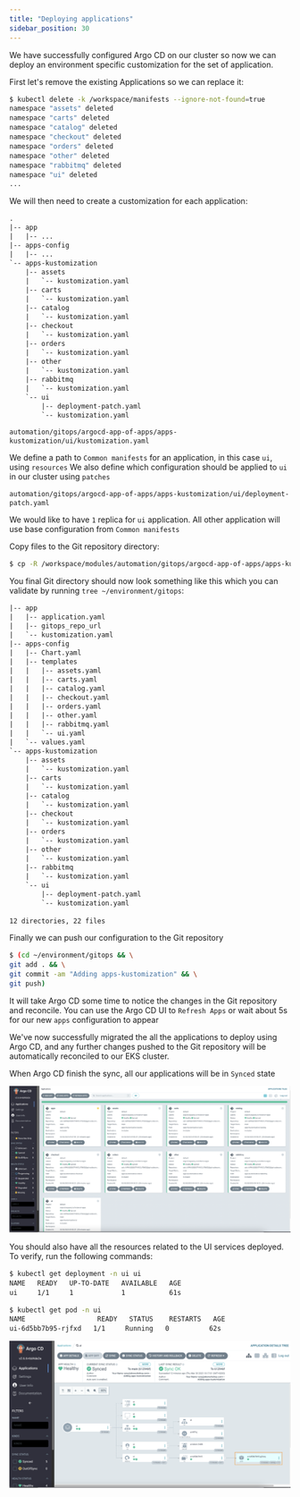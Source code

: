 ```yaml
---
title: "Deploying applications"
sidebar_position: 30
---
```


We have successfully configured Argo CD on our cluster so now we can deploy an environment specific customization for the set of application.

First let's remove the existing Applications so we can replace it:

```bash
$ kubectl delete -k /workspace/manifests --ignore-not-found=true
namespace "assets" deleted
namespace "carts" deleted
namespace "catalog" deleted
namespace "checkout" deleted
namespace "orders" deleted
namespace "other" deleted
namespace "rabbitmq" deleted
namespace "ui" deleted
...
```

We will then need to create a customization for each application:

```
.
|-- app
|   |-- ...
|-- apps-config
|   |-- ...
`-- apps-kustomization
    |-- assets
    |   `-- kustomization.yaml
    |-- carts
    |   `-- kustomization.yaml
    |-- catalog
    |   `-- kustomization.yaml
    |-- checkout
    |   `-- kustomization.yaml
    |-- orders
    |   `-- kustomization.yaml
    |-- other
    |   `-- kustomization.yaml
    |-- rabbitmq
    |   `-- kustomization.yaml
    `-- ui
        |-- deployment-patch.yaml
        `-- kustomization.yaml
```

```file
automation/gitops/argocd-app-of-apps/apps-kustomization/ui/kustomization.yaml
```

We define a path to `Common manifests` for an application, in this case `ui`, using `resources`
We also define which configuration should be applied to `ui` in our cluster using `patches`

```file
automation/gitops/argocd-app-of-apps/apps-kustomization/ui/deployment-patch.yaml
```

We would like to have `1` replica for `ui` application. All other application will use base configuration from `Common manifests`

Copy files to the Git repository directory:

```bash
$ cp -R /workspace/modules/automation/gitops/argocd-app-of-apps/apps-kustomization ~/environment/gitops/
```

You final Git directory should now look something like this which you can validate by running `tree ~/environment/gitops`:

```
|-- app
|   |-- application.yaml
|   |-- gitops_repo_url
|   `-- kustomization.yaml
|-- apps-config
|   |-- Chart.yaml
|   |-- templates
|   |   |-- assets.yaml
|   |   |-- carts.yaml
|   |   |-- catalog.yaml
|   |   |-- checkout.yaml
|   |   |-- orders.yaml
|   |   |-- other.yaml
|   |   |-- rabbitmq.yaml
|   |   `-- ui.yaml
|   `-- values.yaml
`-- apps-kustomization
    |-- assets
    |   `-- kustomization.yaml
    |-- carts
    |   `-- kustomization.yaml
    |-- catalog
    |   `-- kustomization.yaml
    |-- checkout
    |   `-- kustomization.yaml
    |-- orders
    |   `-- kustomization.yaml
    |-- other
    |   `-- kustomization.yaml
    |-- rabbitmq
    |   `-- kustomization.yaml
    `-- ui
        |-- deployment-patch.yaml
        `-- kustomization.yaml

12 directories, 22 files
```

Finally we can push our configuration to the Git repository

```bash wait=300 hook=argocd-deployment
$ (cd ~/environment/gitops && \
git add . && \
git commit -am "Adding apps-kustomization" && \
git push)
```

It will take Argo CD some time to notice the changes in the Git repository and reconcile. You can use the Argo CD UI to `Refresh Apps` or wait about 5s for our new `apps` configuration to appear

We've now successfully migrated the all the applications to deploy using Argo CD, and any further changes pushed to the Git repository will be automatically reconciled to our EKS cluster.

When Argo CD finish the sync, all our applications will be in `Synced` state

![argocd-ui-apps.png](assets/argocd-ui-apps-synced.png)

You should also have all the resources related to the UI services deployed. To verify, run the following commands:

```bash
$ kubectl get deployment -n ui ui
NAME   READY   UP-TO-DATE   AVAILABLE   AGE
ui     1/1     1            1           61s
```

```bash
$ kubectl get pod -n ui
NAME                  READY   STATUS    RESTARTS   AGE
ui-6d5bb7b95-rjfxd   1/1     Running   0          62s
```

![argocd-deploy-application](assets/argocd-deploy-application.png)
